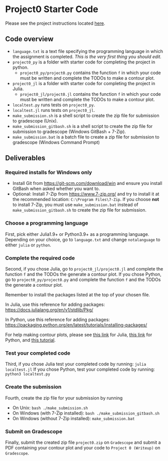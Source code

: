# Project0 Starter Code

Please see the project instructions located [here](https://drive.google.com/file/d/1zA0iu8tzm9jsVihoAsDeI9nLY14591mN/view?usp=sharing). 

## Code overview
- `language.txt` is a text file specifying the programming language in which the assignment is completed. *This is the very first thing you should edit.*
- `project0_py` is a folder with starter code for completing the project in python.
  - `project0_py/project0.py` contains the function `f` in which your code must be written and complete the TODOs to make a contour plot.
- `project0_jl` is a folder with starter code for completing the project in Julia.
  - `project0_jl/project0.jl` contains the function `f` in which your code must be written and complete the TODOs to make a contour plot.
- `localtest.py` runs tests on `project0_py`.
- `localtest.jl` runs tests on `project0_jl`.
- `make_submission.sh` is a shell script to create the zip file for submission to gradescope (Unix).
- `make_submission_gitbash.sh` is a shell script to create the zip file for submission to gradescope (Windows GitBash + 7-Zip).
- `make_submission.bat` is a batch file to create a zip file for submission to gradescope (Windows Command Prompt)

## Deliverables

### Required installs for Windows only
- Install Git from <https://git-scm.com/download/win> and ensure you install GitBash when asked whether you want to.
- Optional: Install 7-Zip from <https://www.7-zip.org/> and try to install it at the recommended location: `C:\Program Files\7-Zip`. If you choose **not** to install 7-Zip, you must use `make_submission.bat` instead of `make_submission_gitbash.sh` to create the zip file for submission.


### Choose a programming language
First, pick either Julia1.9+ or Python3.9+ as a programming language. Depending on your choice, go to `language.txt` and change `notalanguage` to either `julia` or `python`.

### Complete the required code
Second, if you chose Julia, go to `project0_jl/project0.jl` and complete the function `f` and the TODOs the generate a contour plot. If you chose Python, go to `project0_py/project0.py` and complete the function `f` and the TODOs the generate a contour plot. 

Remember to install the packages listed at the top of your chosen file. 

In Julia, use this reference for adding packages: <https://docs.julialang.org/en/v1/stdlib/Pkg/>

In Python, use this reference for adding packages: <https://packaging.python.org/en/latest/tutorials/installing-packages/>

For help making contour plots, please see [this link](https://docs.juliaplots.org/latest/series_types/contour/) for Julia, [this link](https://matplotlib.org/stable/api/_as_gen/matplotlib.pyplot.contour.html) for Python, and [this tutorial](https://www.youtube.com/watch?v=Tg9a6nSoSB8). 

### Test your completed code
Third, if you chose Julia test your completed code by running:
`julia localtest.jl` 
If you chose Python, test your completed code by running:
`python3 localtest.py`

### Create the submission
Fourth, create the zip file for your submission by running
- On Unix: `bash ./make_submission.sh`
- On Windows (with 7-Zip installed): `bash ./make_submission_gitbash.sh`
- On Windows (without 7-Zip installed): `make_submission.bat`

### Submit on Gradescope
Finally, submit the created zip file `project0.zip` on `Gradescope` and submit a PDF containing your contour plot and your code to `Project 0 (Writeup)` on `Gradescope`.
